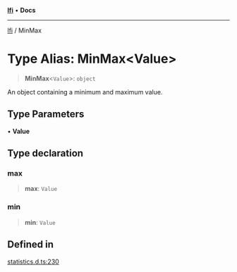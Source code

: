 [**lfi**](../readme.md) • **Docs**

---

[lfi](../globals.md) / MinMax

# Type Alias: MinMax\<Value\>

> **MinMax**\<`Value`\>: `object`

An object containing a minimum and maximum value.

## Type Parameters

• **Value**

## Type declaration

### max

> **max**: `Value`

### min

> **min**: `Value`

## Defined in

[statistics.d.ts:230](https://github.com/TomerAberbach/lfi/blob/c9ef1bf4d1040d7f49c52b70b358c019e55f524d/src/operations/statistics.d.ts#L230)
